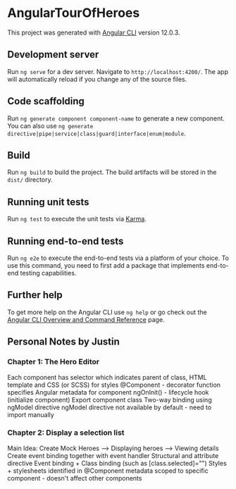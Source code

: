 # AngularTourOfHeroes

This project was generated with [Angular CLI](https://github.com/angular/angular-cli) version 12.0.3.

## Development server

Run `ng serve` for a dev server. Navigate to `http://localhost:4200/`. The app will automatically reload if you change any of the source files.

## Code scaffolding

Run `ng generate component component-name` to generate a new component. You can also use `ng generate directive|pipe|service|class|guard|interface|enum|module`.

## Build

Run `ng build` to build the project. The build artifacts will be stored in the `dist/` directory.

## Running unit tests

Run `ng test` to execute the unit tests via [Karma](https://karma-runner.github.io).

## Running end-to-end tests

Run `ng e2e` to execute the end-to-end tests via a platform of your choice. To use this command, you need to first add a package that implements end-to-end testing capabilities.

## Further help

To get more help on the Angular CLI use `ng help` or go check out the [Angular CLI Overview and Command Reference](https://angular.io/cli) page.

## Personal Notes by Justin

### Chapter 1: The Hero Editor

Each component has selector which indicates parent of class, HTML template and CSS (or SCSS) for styles
@Component - decorator function specifies Angular metadata for component
ngOnInit() - lifecycle hook (initialize component)
Export component class 
Two-way binding using ngModel directive
ngModel directive not available by default - need to import manually

### Chapter 2: Display a selection list

Main Idea: Create Mock Heroes --> Displaying heroes --> Viewing details
Create event binding together with event handler
Structural and attribute directive
Event binding + Class binding (such as [class.selected]="<condition>")
Styles + stylesheets identified in @Component metadata scoped to specific component - doesn't affect other components